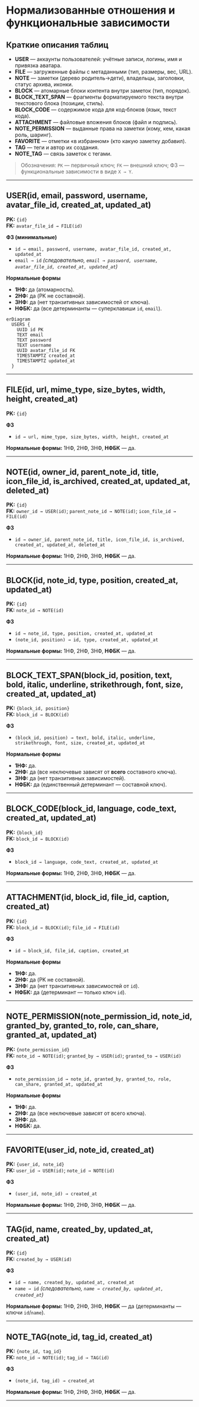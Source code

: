 # Нормализованные отношения и функциональные зависимости

## Краткие описания таблиц

* **USER** — аккаунты пользователей: учётные записи, логины, имя и привязка аватара.
* **FILE** — загруженные файлы с метаданными (тип, размеры, вес, URL).
* **NOTE** — заметки (дерево родитель→дети), владельцы, заголовки, статус архива, иконки.
* **BLOCK** — атомарные блоки контента внутри заметок (тип, порядок).
* **BLOCK_TEXT_SPAN** — фрагменты форматируемого текста внутри текстового блока (позиции, стиль).
* **BLOCK_CODE** — содержимое кода для код‑блоков (язык, текст кода).
* **ATTACHMENT** — файловые вложения блоков (файл и подпись).
* **NOTE_PERMISSION** — выданные права на заметки (кому, кем, какая роль, шаринг).
* **FAVORITE** — отметки «в избранном» (кто какую заметку добавил).
* **TAG** — теги и автор их создания.
* **NOTE_TAG** — связь заметок с тегами.

> Обозначения: `PK` — первичный ключ; `FK` — внешний ключ; ФЗ — функциональные зависимости в виде `X → Y`.

---

## USER(id, email, password, username, avatar_file_id, created_at, updated_at)

**PK:** `{id}`  
**FK:** `avatar_file_id → FILE(id)`

**ФЗ (минимальные)**

* `id → email, password, username, avatar_file_id, created_at, updated_at`
* `email → id` *(следовательно, `email → password, username, avatar_file_id, created_at, updated_at`)*

**Нормальные формы**

* **1НФ:** да (атомарность).
* **2НФ:** да (PK не составной).
* **3НФ:** да (нет транзитивных зависимостей от ключа).
* **НФБК:** да (все детерминанты — суперклавиши `id`, `email`).

```mermaid
erDiagram
  USERS {
    UUID id PK
    TEXT email 
    TEXT password 
    TEXT username
    UUID avatar_file_id FK
    TIMESTAMPTZ created_at
    TIMESTAMPTZ updated_at
  }
```

---

## FILE(id, url, mime_type, size_bytes, width, height, created_at)

**PK:** `{id}`

**ФЗ**

* `id → url, mime_type, size_bytes, width, height, created_at`

**Нормальные формы:** 1НФ, 2НФ, 3НФ, **НФБК** — да.

---

## NOTE(id, owner_id, parent_note_id, title, icon_file_id, is_archived, created_at, updated_at, deleted_at)

**PK:** `{id}`  
**FK:** `owner_id → USER(id)`; `parent_note_id → NOTE(id)`; `icon_file_id → FILE(id)`

**ФЗ**

* `id → owner_id, parent_note_id, title, icon_file_id, is_archived, created_at, updated_at, deleted_at`

**Нормальные формы:** 1НФ, 2НФ, 3НФ, **НФБК** — да.

---

## BLOCK(id, note_id, type, position, created_at, updated_at)

**PK:** `{id}`  
**FK:** `note_id → NOTE(id)`

**ФЗ**

* `id → note_id, type, position, created_at, updated_at`
* `(note_id, position) → id, type, created_at, updated_at` 

**Нормальные формы:** 1НФ, 2НФ, 3НФ, **НФБК** — да.

---

## BLOCK_TEXT_SPAN(block_id, position, text, bold, italic, underline, strikethrough, font, size, created_at, updated_at)

**PK:** `{block_id, position}`  
**FK:** `block_id → BLOCK(id)`

**ФЗ**

* `(block_id, position) → text, bold, italic, underline, strikethrough, font, size, created_at, updated_at`

**Нормальные формы**

* **1НФ:** да.
* **2НФ:** да (все неключевые зависят от **всего** составного ключа).
* **3НФ:** да (нет транзитивных зависимостей).
* **НФБК:** да (единственный детерминант — составной ключ).

---

## BLOCK_CODE(block_id, language, code_text, created_at, updated_at)

**PK:** `{block_id}`  
**FK:** `block_id → BLOCK(id)`

**ФЗ**

* `block_id → language, code_text, created_at, updated_at`

**Нормальные формы:** 1НФ, 2НФ, 3НФ, **НФБК** — да.

---

## ATTACHMENT(id, block_id, file_id, caption, created_at)

**PK:** `{id}`  
**FK:** `block_id → BLOCK(id)`; `file_id → FILE(id)`

**ФЗ**

* `id → block_id, file_id, caption, created_at`

**Нормальные формы**

* **1НФ:** да.
* **2НФ:** да (PK не составной).
* **3НФ:** да (нет транзитивных зависимостей от `id`).
* **НФБК:** да (детерминант — только ключ `id`).

---

## NOTE_PERMISSION(note_permission_id, note_id, granted_by, granted_to, role, can_share, granted_at, updated_at)

**PK:** `{note_permission_id}`  
**FK:** `note_id → NOTE(id)`; `granted_by → USER(id)`; `granted_to → USER(id)`

**ФЗ**

* `note_permission_id → note_id, granted_by, granted_to, role, can_share, granted_at, updated_at`

**Нормальные формы**

* **1НФ:** да.
* **2НФ:** да (все неключевые зависят от всего ключа).
* **3НФ:** да.
* **НФБК:** да.

---

## FAVORITE(user_id, note_id, created_at)

**PK:** `{user_id, note_id}`  
**FK:** `user_id → USER(id)`; `note_id → NOTE(id)`

**ФЗ**

* `(user_id, note_id) → created_at`

**Нормальные формы:** 1НФ, 2НФ, 3НФ, **НФБК** — да.

---

## TAG(id, name, created_by, updated_at, created_at)

**PK:** `{id}`  
**FK:** `created_by → USER(id)`

**ФЗ**

* `id → name, created_by, updated_at, created_at`
* `name → id` *(следовательно, `name → created_by, updated_at, created_at`)*

**Нормальные формы:** 1НФ, 2НФ, 3НФ, **НФБК** — да (детерминанты — ключи `id`/`name`).

---

## NOTE_TAG(note_id, tag_id, created_at)

**PK:** `{note_id, tag_id}`  
**FK:** `note_id → NOTE(id)`; `tag_id → TAG(id)`

**ФЗ**

* `(note_id, tag_id) → created_at`

**Нормальные формы:** 1НФ, 2НФ, 3НФ, **НФБК** — да.

---